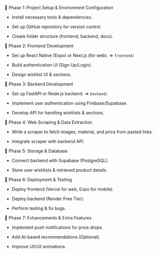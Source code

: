 📌 Phase 1: Project Setup & Environment Configuration

* Install necessary tools & dependencies.

* Set up GitHub repository for version control.

* Create folder structure (frontend, backend, docs).

📌 Phase 2: Frontend Development

* Set up React Native (Expo) or Next.js (for web). => `frontend/`
    

* Build authentication UI (Sign Up/Login).

* Design wishlist UI & sections.

📌 Phase 3: Backend Development

* Set up FastAPI or Node.js backend. => `backend/`

* Implement user authentication using Firebase/Supabase.

* Develop API for handling wishlists & sections.

📌 Phase 4: Web Scraping & Data Extraction

* Write a scraper to fetch images, material, and price from pasted links.

* Integrate scraper with backend API.

📌 Phase 5: Storage & Database

* Connect backend with Supabase (PostgreSQL).

* Store user wishlists & retrieved product details.

📌 Phase 6: Deployment & Testing

* Deploy frontend (Vercel for web, Expo for mobile).

* Deploy backend (Render Free Tier).

* Perform testing & fix bugs.

📌 Phase 7: Enhancements & Extra Features

* Implement push notifications for price drops.

* Add AI-based recommendations (Optional).

* Improve UI/UX animations.